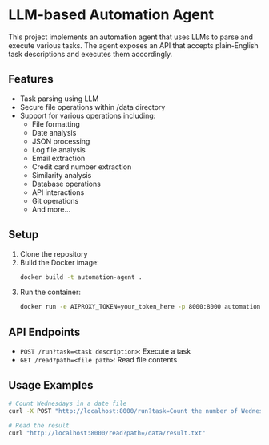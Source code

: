 # LLM-based Automation Agent

This project implements an automation agent that uses LLMs to parse and execute various tasks. The agent exposes an API that accepts plain-English task descriptions and executes them accordingly.

## Features

- Task parsing using LLM
- Secure file operations within /data directory
- Support for various operations including:
  - File formatting
  - Date analysis
  - JSON processing
  - Log file analysis
  - Email extraction
  - Credit card number extraction
  - Similarity analysis
  - Database operations
  - API interactions
  - Git operations
  - And more...

## Setup

1. Clone the repository
2. Build the Docker image:
   ```bash
   docker build -t automation-agent .
   ```
3. Run the container:
   ```bash
   docker run -e AIPROXY_TOKEN=your_token_here -p 8000:8000 automation-agent
   ```

## API Endpoints

- `POST /run?task=<task description>`: Execute a task
- `GET /read?path=<file path>`: Read file contents

## Usage Examples

```bash
# Count Wednesdays in a date file
curl -X POST "http://localhost:8000/run?task=Count the number of Wednesdays in /data/dates.txt and write to /data/result.txt"

# Read the result
curl "http://localhost:8000/read?path=/data/result.txt"
```
